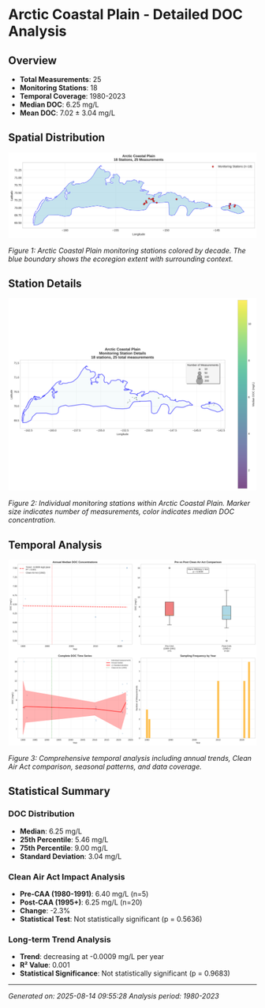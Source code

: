 # Arctic Coastal Plain - Detailed DOC Analysis

## Overview
- **Total Measurements**: 25
- **Monitoring Stations**: 18
- **Temporal Coverage**: 1980-2023
- **Median DOC**: 6.25 mg/L
- **Mean DOC**: 7.02 ± 3.04 mg/L

## Spatial Distribution

![Ecoregion Overview](Arctic_Coastal_Plain_overview_map.png)

*Figure 1: Arctic Coastal Plain monitoring stations colored by decade. The blue boundary shows the ecoregion extent with surrounding context.*

## Station Details

![Station Details](Arctic_Coastal_Plain_stations.png)

*Figure 2: Individual monitoring stations within Arctic Coastal Plain. Marker size indicates number of measurements, color indicates median DOC concentration.*

## Temporal Analysis

![Time Series Analysis](Arctic_Coastal_Plain_timeseries.png)

*Figure 3: Comprehensive temporal analysis including annual trends, Clean Air Act comparison, seasonal patterns, and data coverage.*

## Statistical Summary

### DOC Distribution
- **Median**: 6.25 mg/L
- **25th Percentile**: 5.46 mg/L  
- **75th Percentile**: 9.00 mg/L
- **Standard Deviation**: 3.04 mg/L

### Clean Air Act Impact Analysis

- **Pre-CAA (1980-1991)**: 6.40 mg/L (n=5)
- **Post-CAA (1995+)**: 6.25 mg/L (n=20)
- **Change**: -2.3%
- **Statistical Test**: Not statistically significant (p = 0.5636)

### Long-term Trend Analysis

- **Trend**: decreasing at -0.0009 mg/L per year
- **R² Value**: 0.001
- **Statistical Significance**: Not statistically significant (p = 0.9683)


---
*Generated on: 2025-08-14 09:55:28*
*Analysis period: 1980-2023*
